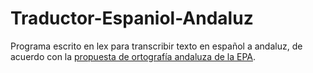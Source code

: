 # Traductor-Espaniol-Andaluz
Programa escrito en lex para transcribir texto en español a andaluz, de acuerdo con la [propuesta de ortografía andaluza de la EPA](https://andaluhepa.files.wordpress.com/2019/10/propuesta-de-ortografc3ada-andaluza-epa-actualizada-2019-docx.pdf).
